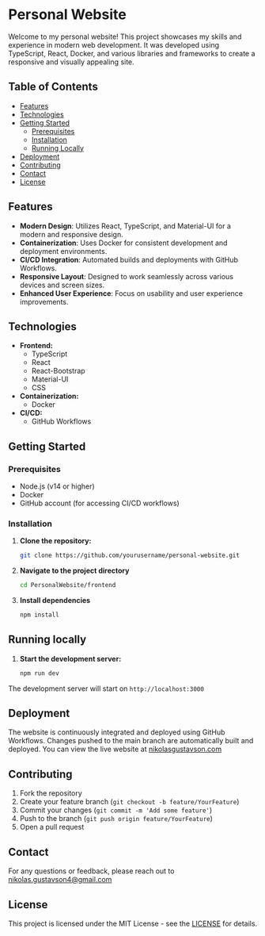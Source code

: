# Personal Website

Welcome to my personal website! This project showcases my skills and experience in modern web development. It was developed using TypeScript, React, Docker, and various libraries and frameworks to create a responsive and visually appealing site.

## Table of Contents

- [Features](#features)
- [Technologies](#technologies)
- [Getting Started](#getting-started)
  - [Prerequisites](#prerequisites)
  - [Installation](#installation)
  - [Running Locally](#running-locally)
- [Deployment](#deployment)
- [Contributing](#contributing)
- [Contact](#contact)
- [License](#license)

## Features

- **Modern Design**: Utilizes React, TypeScript, and Material-UI for a modern and responsive design.
- **Containerization**: Uses Docker for consistent development and deployment environments.
- **CI/CD Integration**: Automated builds and deployments with GitHub Workflows.
- **Responsive Layout**: Designed to work seamlessly across various devices and screen sizes.
- **Enhanced User Experience**: Focus on usability and user experience improvements.

## Technologies

- **Frontend:**
  - TypeScript
  - React
  - React-Bootstrap
  - Material-UI
  - CSS
- **Containerization:**
  - Docker
- **CI/CD:**
  - GitHub Workflows

## Getting Started

### Prerequisites

- Node.js (v14 or higher)
- Docker
- GitHub account (for accessing CI/CD workflows)

### Installation

1. **Clone the repository:**
   ```bash
   git clone https://github.com/yourusername/personal-website.git

3. **Navigate to the project directory**
   ```bash
   cd PersonalWebsite/frontend

4. **Install dependencies**
   ```bash
   npm install

## Running locally

1. **Start the development server:**
   ```bash
   npm run dev

  The development server will start on `http://localhost:3000`

## Deployment

The website is continuously integrated and deployed using GitHub Workflows. Changes pushed to the main branch are automatically built and deployed. You can view the live website at [nikolasgustavson.com](https://nikolasgustavson.com)

## Contributing

1. Fork the repository
2. Create your feature branch (`git checkout -b feature/YourFeature`)
3. Commit your changes (`git commit -m 'Add some feature'`)
4. Push to the branch (`git push origin feature/YourFeature`)
5. Open a pull request

## Contact

For any questions or feedback, please reach out to [nikolas.gustavson4@gmail.com](mailto::nikolas.gustavson4@gmail.com)

## License

This project is licensed under the MIT License - see the [LICENSE](https://opensource.org/license/MIT) for details.
